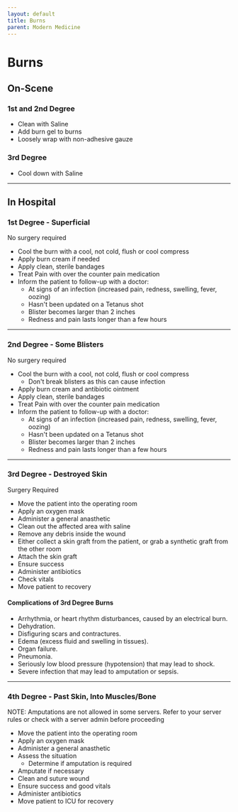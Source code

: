 ```yaml
---
layout: default
title: Burns
parent: Modern Medicine
---
```


# Burns

## On-Scene

### 1st and 2nd Degree
- Clean with Saline
- Add burn gel to burns
- Loosely wrap with non-adhesive gauze

### 3rd Degree
- Cool down with Saline

---

## In Hospital

### 1st Degree - Superficial
No surgery required

- Cool the burn with a cool, not cold, flush or cool compress
- Apply burn cream if needed
- Apply clean, sterile bandages
- Treat Pain with over the counter pain medication
- Inform the patient to follow-up with a doctor:
  - At signs of an infection (increased pain, redness, swelling, fever, oozing)
  - Hasn't been updated on a Tetanus shot
  - Blister becomes larger than 2 inches
  - Redness and pain lasts longer than a few hours

---

### 2nd Degree - Some Blisters
No surgery required

- Cool the burn with a cool, not cold, flush or cool compress
  - Don't break blisters as this can cause infection
- Apply burn cream and antibiotic ointment
- Apply clean, sterile bandages
- Treat Pain with over the counter pain medication
- Inform the patient to follow-up with a doctor:
  - At signs of an infection (increased pain, redness, swelling, fever, oozing)
  - Hasn't been updated on a Tetanus shot
  - Blister becomes larger than 2 inches
  - Redness and pain lasts longer than a few hours

---

### 3rd Degree - Destroyed Skin
Surgery Required

- Move the patient into the operating room
- Apply an oxygen mask
- Administer a general anasthetic
- Clean out the affected area with saline
- Remove any debris inside the wound
- Either collect a skin graft from the patient, or grab a synthetic graft from the other room
- Attach the skin graft
- Ensure success
- Administer antibiotics
- Check vitals
- Move patient to recovery

#### Complications of 3rd Degree Burns

- Arrhythmia, or heart rhythm disturbances, caused by an electrical burn.
- Dehydration.
- Disfiguring scars and contractures.
- Edema (excess fluid and swelling in tissues).
- Organ failure.
- Pneumonia.
- Seriously low blood pressure (hypotension) that may lead to shock.
- Severe infection that may lead to amputation or sepsis.

---

### 4th Degree - Past Skin, Into Muscles/Bone

NOTE: Amputations are not allowed in some servers. Refer to your server rules or check with a server admin before proceeding

- Move the patient into the operating room
- Apply an oxygen mask
- Administer a general anasthetic
- Assess the situation
  - Determine if amputation is required
- Amputate if necessary
- Clean and suture wound
- Ensure success and good vitals
- Administer antibiotics
- Move patient to ICU for recovery
